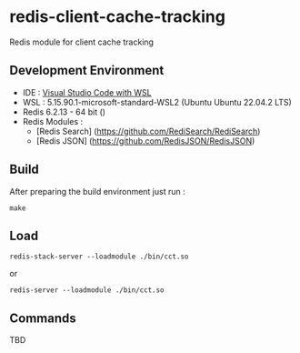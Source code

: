 # redis-client-cache-tracking
Redis module for client cache tracking

## Development Environment 

* IDE : [Visual Studio Code with WSL](https://code.visualstudio.com/docs/cpp/config-wsl) 
* WSL : 5.15.90.1-microsoft-standard-WSL2 (Ubuntu Ubuntu 22.04.2 LTS)
* Redis 6.2.13 - 64 bit ()
* Redis Modules :
    * [Redis Search] (https://github.com/RediSearch/RediSearch)
    * [Redis JSON] (https://github.com/RedisJSON/RedisJSON)

## Build

After preparing the build environment just run : 

```
make
```

## Load

```
redis-stack-server --loadmodule ./bin/cct.so
```

or 

```
redis-server --loadmodule ./bin/cct.so
```

## Commands

TBD
